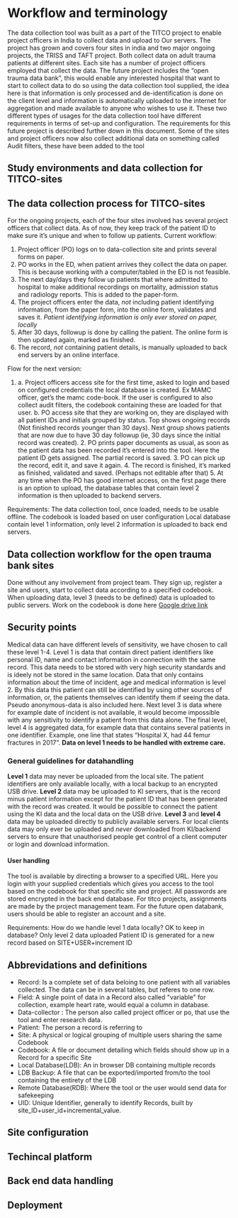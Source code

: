 # Workflow and terminology
The data collection tool was built as a part of the TITCO project to enable project officers in India to collect data and upload to Our servers. The project has grown and covers four sites in india and two major ongoing projects, the TRISS and TAFT project. Both collect data on adult trauma patients at different sites. Each site has a number of project officers employed that collect the data. The future project includes the “open trauma data bank”, this would enable any interested hospital that want to start to collect data to do so using the data collection tool supplied, the idea here is that information is only processed and de-identification is done on the client level and information is automatically uploaded to the internet for aggregation and made available to anyone who wishes to use it. These two different types of usages for the data collection tool  have different requirements in terms of set-up and configuration. The requirements for this future project is described further down in this document.
Some of the sites and project officers now also collect additional data on something called Audit filters, these have been added to the tool

## Study environments and data collection for TITCO-sites

## The data collection process for TITCO-sites
For the ongoing projects, each of the four sites involved has several project officers that collect data. As of now, they keep track of the patient ID to make sure it’s unique and when to follow up patients.
Current workflow:
1. Project officer (PO) logs on to data-collection site and prints several forms on paper.
2. PO works in the ED, when patient arrives they collect the data on paper. This is because working with a computer/tabled in the ED is not feasible.
3. The next day/days they follow up patients that where admitted to hospital to make additional recordings on mortality, admission status and radiology reports. This is added to the paper-form.
4. The project officers enter the data, _not_ including patient identifying information, from the paper form, into the online form, validates and saves it. _Patient identifying information is only ever stored on paper, locally_
5. After 30 days, followup is done by calling the patient. The online form is then updated again, marked as finished.
6. The record, _not_ containing patient details, is manually uploaded to back end servers by an online interface.

Flow for the next version:
1. a. Project officers access site for the first time, asked to login and based on configured credentials the local database is created. Ex MAMC officer, get’s the mamc code-book.  If the user is configured to also collect audit filters, the codebook containing these are loaded for that user.
	b. PO access site that they are working on, they are displayed with all patient IDs and initials grouped by status. Top shows ongoing records (Not finished records younger than 30 days). Next group shows patients that are now due to have 30 day followup (ie, 30 days since the initial record was created). 
	2. PO prints paper documents as usual, as soon as the patient data has been recorded it’s entered into the tool. Here the patient ID gets assigned. The partial record is saved.
	3. PO can pick up the record, edit it, and save it again.
	4. The record is finished, it’s marked as finished, validated and saved. (Perhaps not editable after that)
	5. At any time when the PO has good internet access, on the first page there is an option to upload, the database tables that contain level 2 information is then uploaded to backend servers.

Requirements: The data collection tool, once loaded, needs to be usable offline.
The codebook is loaded based on user configuration
Local database contain level 1 information, only level 2 information is uploaded to back end servers.

## Data collection workflow for the open trauma bank sites
Done without any involvement from project team. They sign up, register a site and users, start to collect data according to a specified codebook. When uploading data, level 3 (needs to be defined) data is uploaded to public servers.
Work on the codebook is done here [Google drive link](drive.google.com)

## Security points
Medical data can have different levels of sensitivity, we have chosen to call these level 1-4. Level 1 is data that contain direct patient identifiers like personal ID, name and contact information in connection with the same record. This data needs to be stored with very high security standards and is ideely not be stored in the same location.
Data that only contains information about the time of incident, age and medical information is level 2. By this data this patient can still be identified by using other sources of information, or, the patients themselves can identify them if seeing the data. Pseudo anonymous-data is also included here.
Next level 3 is data where for example date of incident is not available, it would become impossible with any sensitivity to identify a patient from this data alone.
The final level, level 4 is aggregated data, for example data that contains several patients in one identifier. Example, one line that states “Hospital X, had 44 femur fractures in 2017”.
**Data on level 1 needs to be handled with extreme care.**

### General guidelines for datahandling
**Level 1** data may never be uploaded from the local site. The patient identifiers are only available locally, with a local backup to an encrypted USB drive. 
**Level 2** data may be uploaded to KI servers, that is the record minus patient information except for the patient ID that has been generated with the record was created. It would be possible to connect the patient using the KI data and the local data on the USB drive.
**Level 3** and **level 4** data may be uploaded directly to publicly available servers.
For local clients data may only ever be uploaded and _never_ downloaded from KI/backend servers to ensure that unauthorised people get control of a client computer or login and download information.

#### User handling
The tool is available by directing a browser to a specified URL. Here you login with your supplied credentials which gives you access to the tool based on the codebook for that specific site and project. All passwords are stored encrypted in the back end database. For titco projects, assignments are made by the project management team. For the future open databank, users should be able to register an account and a site.

Requirements: How do we handle level 1 data locally? OK to keep in database?
Only level 2 data uploaded
Patient ID is generated for a new record based on SITE+USER+increment ID


## Abbrevidations and definitions

- Record: Is a complete set of data beloing to one patient with all variables collected. The data can be in several tables, but referes to one row.
- Field: A single point of data in a Record also called "variable" for collection, example heart rate, would equal a column in database.
- Data-collector : The person also called project officer or po, that use the tool and enter research data.
- Patient: The person a record is referring to
- Site: A physical or logical grouping of multiple users sharing the same Codebook
- Codebook: A file or document detailing which fields should show up in a Record for a specific Site
- Local Database(LDB): An in browser DB containing multiple records
- LDB Backup: A file that can be exported/imported from/to the tool containing the entirety of the LDB
- Remote Database(RDB): Where the tool or the user would send data for safekeeping
- UID: Unique Identifier, generally to identify Records, built by site_ID+user_id+incremental_value.

## Site configuration

## Techincal platform

## Back end data handling

## Deployment 

